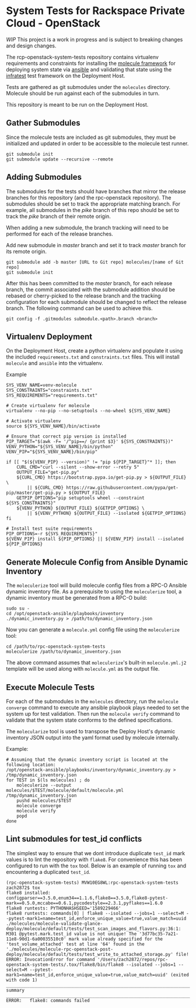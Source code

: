 System Tests for Rackspace Private Cloud - OpenStack
====================================================

*WIP* This project is a work in progress and is subject to breaking changes
and design changes.

The rcp-openstack-system-tests repository contains virtualenv requirements and
constraints for installing the
[molecule framework](https://molecule.readthedocs.io/en/latest/)
for deploying system state via [ansible](https://www.ansible.com/)
and validating that state using the
[infratest](https://testinfra.readthedocs.io/en/latest/) test framework on the
Deployment Host.

Tests are gathered as git submodules under the `molecules` directory. Molecule
should be run against each of the submodules in turn.

This repository is meant to be run on the Deployment Host.

Gather Submodules
-----------------
Since the molecule tests are included as git submodules, they must be
initialized and updated in order to be accessible to the molecule test runner.
```
git submodule init
git submodule update --recursive --remote
```

Adding Submodules
-----------------
The submodules for the tests should have branches that mirror the release
branches for this repository (and the rpc-openstack repository). The
submodules should be set to track the appropriate matching branch. For
example, all submodules in the _pike_ branch of this repo should be set to
track the _pike_ branch of their remote origin.

When adding a new submodule, the branch tracking will need to be performed for
each of the release branches.

Add new submodule in _master_ branch and set it to track _master_ branch for its
remote origin.
```
git submodule add -b master [URL to Git repo] molecules/[name of Git repo]
git submodule init
```

After this has been committed to the _master_ branch, for each release branch,
the commit associated with the submodule addition should be rebased or
cherry-picked to the release branch and the tracking configuration for each
submodule should be changed to reflect the release branch. The following
command can be used to achieve this.
```
git config -f .gitmodules submodule.<path>.branch <branch>
```

Virtualenv Deployment
---------------------

On the Deployment Host, create a python virtualenv and populate it using the included
`requirements.txt` and `constraints.txt` files. This will install `molecule` and
`ansible` into the virtualenv.

Example
```
SYS_VENV_NAME=venv-molecule
SYS_CONSTRAINTS="constraints.txt"
SYS_REQUIREMENTS="requirements.txt"

# Create virtualenv for molecule
virtualenv --no-pip --no-setuptools --no-wheel ${SYS_VENV_NAME}

# Activate virtualenv
source ${SYS_VENV_NAME}/bin/activate

# Ensure that correct pip version is installed
PIP_TARGET="$(awk -F= '/^pip==/ {print $3}' ${SYS_CONSTRAINTS})"
VENV_PYTHON="${SYS_VENV_NAME}/bin/python"
VENV_PIP="${SYS_VENV_NAME}/bin/pip"

if [[ "$(${VENV_PIP} --version)" != "pip ${PIP_TARGET}"* ]]; then
    CURL_CMD="curl --silent --show-error --retry 5"
    OUTPUT_FILE="get-pip.py"
    ${CURL_CMD} https://bootstrap.pypa.io/get-pip.py > ${OUTPUT_FILE}  \
        || ${CURL_CMD} https://raw.githubusercontent.com/pypa/get-pip/master/get-pip.py > ${OUTPUT_FILE}
    GETPIP_OPTIONS="pip setuptools wheel --constraint ${SYS_CONSTRAINTS}"
    ${VENV_PYTHON} ${OUTPUT_FILE} ${GETPIP_OPTIONS} \
        || ${VENV_PYTHON} ${OUTPUT_FILE} --isolated ${GETPIP_OPTIONS}
fi

# Install test suite requirements
PIP_OPTIONS=-r ${SYS_REQUIREMENTS}"
${VENV_PIP} install ${PIP_OPTIONS} || ${VENV_PIP} install --isolated ${PIP_OPTIONS}
```

Generate Molecule Config from Ansible Dynamic Inventory
-------------------------------------------------------

The `moleculerize` tool will build molecule config files from a RPC-O Ansible dynamic inventory file. As a
prerequisite to using the `moleculerize` tool, a dynamic inventory must be generated from a RPC-O build:

```
sudo su -
cd /opt/openstack-ansible/playbooks/inventory
./dynamic_inventory.py > /path/to/dynamic_inventory.json
```

Now you can generate a `molecule.yml` config file using the `moleculerize` tool:

```
cd /path/to/rpc-openstack-system-tests
moleculerize /path/to/dynamic_inventory.json
```

The above command assumes that `moleculerize`'s built-in `molecule.yml.j2` template will be used along with 
`molecule.yml` as the output file.

Execute Molecule Tests
----------------------
For each of the submodules in the `molecules` directory, run the `molecule converge`
command to execute any ansible playbook plays needed to set the system up for
test validation. Then run the `molecule verify` command to validate that the
system state conforms to the defined specifications.

The `molecularize` tool is used to transpose the Deploy Host's dynamic
inventory JSON output into the yaml format used by molecule internally.

Example:
```
# Assuming that the dynamic inventory script is located at the following location:
/opt/openstack-ansible/playbooks/inventory/dynamic_inventory.py > /tmp/dynamic_inventory.json
for TEST in $(ls molecules) ; do
    moleculerize --output molecules/$TEST/molecule/default/molecule.yml /tmp/dynamic_inventory.json
    pushd molecules/$TEST
    molecule converge
    molecule verify
    popd
done
```

Lint submodules for test_id conflicts
-------------------------------------
The simplest way to ensure that we dont introduce duplicate `test_id` mark values
is to lint the repository with `flake8`.  For convenience this has been configured to 
run with the `tox` tool.  Below is an example of running `tox` and encountering a
duplicated `test_id`. 
```
(rpc-openstack-system-tests) MVW10EG8WL:rpc-openstack-system-tests zach2872$ tox
flake8 installed: configparser==3.5.0,enum34==1.1.6,flake8==3.5.0,flake8-pytest-mark==0.5.0,mccabe==0.6.1,pycodestyle==2.3.1,pyflakes==1.6.0
flake8 runtests: PYTHONHASHSEED='1589229466'
flake8 runtests: commands[0] | flake8 --isolated --jobs=1 --select=M --pytest-mark1=name=test_id,enforce_unique_value=true,value_match=uuid
./molecules/molecule-validate-glance-deploy/molecule/default/tests/test_scan_images_and_flavors.py:36:1: M301 @pytest.mark.test_id value is not unique! The '3d77bc35-7a21-11e8-90d1-6a00035510c0' mark value already specified for the 'test_volume_attached' test at line '64' found in the './molecules/molecule-rpc-openstack-post-deploy/molecule/default/tests/test_write_to_attached_storage.py' file!
ERROR: InvocationError for command '/Users/zach2872/repos/rpc-openstack-system-tests/.tox/flake8/bin/flake8 --isolated --jobs=1 --select=M --pytest-mark1=name=test_id,enforce_unique_value=true,value_match=uuid' (exited with code 1)
_________________________________________________________________________________________________ summary __________________________________________________________________________________________________
ERROR:   flake8: commands failed
```